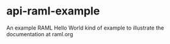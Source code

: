 api-raml-example
================

An example RAML Hello World kind of example to illustrate the documentation at raml.org
